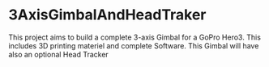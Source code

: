 # 3AxisGimbalAndHeadTraker
This project aims to build a complete 3-axis Gimbal for a GoPro Hero3. This includes 3D printing materiel and complete Software. This Gimbal will have also an optional Head Tracker
